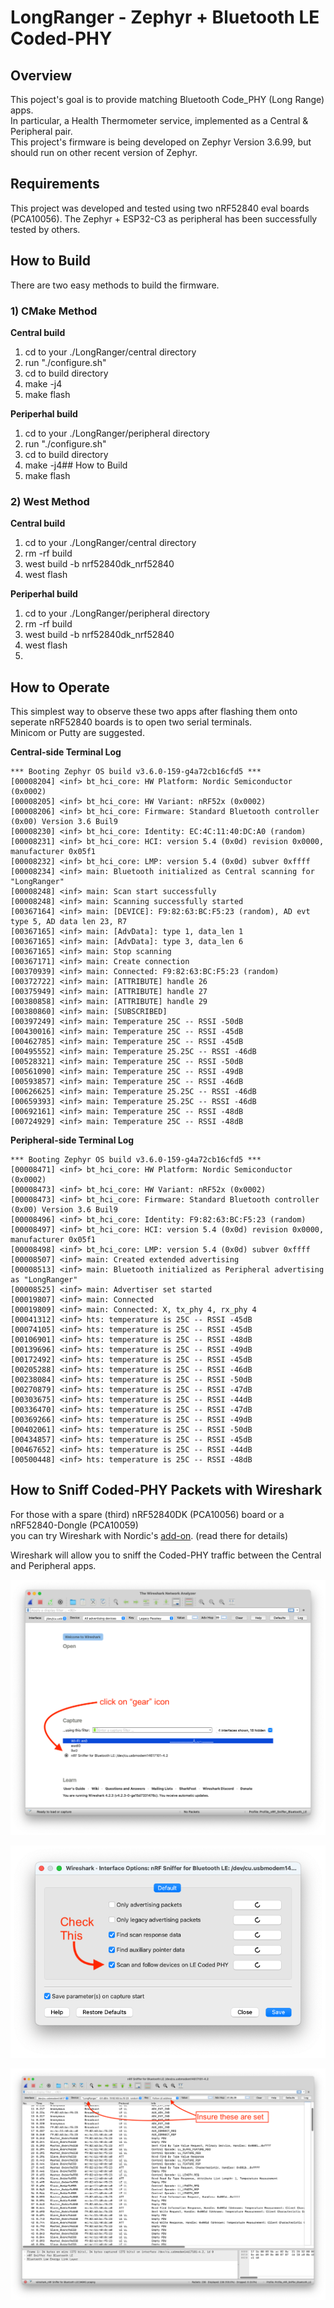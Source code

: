 # LongRanger - Zephyr + Bluetooth LE Coded-PHY 

## Overview
This poject's goal is to provide matching Bluetooth Code_PHY (Long Range) apps.  
In particular, a Health Thermometer service, implemented as a Central & Peripheral pair.  
This project's firmware is being developed on Zephyr Version 3.6.99, but should run on other recent version of Zephyr.

## Requirements
This project was developed and tested using two nRF52840 eval boards (PCA10056).
The Zephyr + ESP32-C3 as peripheral has been successfully tested by others.

## How to Build
There are two easy methods to build the firmware.

### 1) CMake Method
**Central build**
1) cd to your ./LongRanger/central directory
2) run "./configure.sh"
3) cd to build directory
4) make -j4
5) make flash

**Periperhal build**  
1) cd to your ./LongRanger/peripheral directory
2) run "./configure.sh"
3) cd to build directory
4) make -j4## How to Build
5) make flash

### 2) West Method
**Central build**
1) cd to your ./LongRanger/central directory
2) rm -rf build
3) west build -b nrf52840dk_nrf52840
4) west flash

**Periperhal build**
1) cd to your ./LongRanger/peripheral directory
2) rm -rf build
3) west build -b nrf52840dk_nrf52840
4) west flash
5) 

## How to Operate
This simplest way to observe these two apps after flashing them onto seperate nRF52840 boards is to open two serial terminals.  
Minicom or Putty are suggested.  
  
**Central-side Terminal Log**
```
*** Booting Zephyr OS build v3.6.0-159-g4a72cb16cfd5 ***
[00008204] <inf> bt_hci_core: HW Platform: Nordic Semiconductor (0x0002)
[00008205] <inf> bt_hci_core: HW Variant: nRF52x (0x0002)
[00008206] <inf> bt_hci_core: Firmware: Standard Bluetooth controller (0x00) Version 3.6 Buil9
[00008230] <inf> bt_hci_core: Identity: EC:4C:11:40:DC:A0 (random)
[00008231] <inf> bt_hci_core: HCI: version 5.4 (0x0d) revision 0x0000, manufacturer 0x05f1
[00008232] <inf> bt_hci_core: LMP: version 5.4 (0x0d) subver 0xffff
[00008234] <inf> main: Bluetooth initialized as Central scanning for "LongRanger"
[00008248] <inf> main: Scan start successfully
[00008248] <inf> main: Scanning successfully started
[00367164] <inf> main: [DEVICE]: F9:82:63:BC:F5:23 (random), AD evt type 5, AD data len 23, R7
[00367165] <inf> main: [AdvData]: type 1, data_len 1
[00367165] <inf> main: [AdvData]: type 3, data_len 6
[00367165] <inf> main: Stop scanning
[00367171] <inf> main: Create connection
[00370939] <inf> main: Connected: F9:82:63:BC:F5:23 (random)
[00372722] <inf> main: [ATTRIBUTE] handle 26
[00375949] <inf> main: [ATTRIBUTE] handle 27
[00380858] <inf> main: [ATTRIBUTE] handle 29
[00380860] <inf> main: [SUBSCRIBED]
[00397249] <inf> main: Temperature 25C -- RSSI -50dB
[00430016] <inf> main: Temperature 25C -- RSSI -45dB
[00462785] <inf> main: Temperature 25C -- RSSI -45dB
[00495552] <inf> main: Temperature 25.25C -- RSSI -46dB
[00528321] <inf> main: Temperature 25C -- RSSI -50dB
[00561090] <inf> main: Temperature 25C -- RSSI -49dB
[00593857] <inf> main: Temperature 25C -- RSSI -46dB
[00626625] <inf> main: Temperature 25.25C -- RSSI -46dB
[00659393] <inf> main: Temperature 25.25C -- RSSI -46dB
[00692161] <inf> main: Temperature 25C -- RSSI -48dB
[00724929] <inf> main: Temperature 25C -- RSSI -48dB
```
**Peripheral-side Terminal Log**
```
*** Booting Zephyr OS build v3.6.0-159-g4a72cb16cfd5 ***
[00008471] <inf> bt_hci_core: HW Platform: Nordic Semiconductor (0x0002)
[00008473] <inf> bt_hci_core: HW Variant: nRF52x (0x0002)
[00008473] <inf> bt_hci_core: Firmware: Standard Bluetooth controller (0x00) Version 3.6 Buil9
[00008496] <inf> bt_hci_core: Identity: F9:82:63:BC:F5:23 (random)
[00008497] <inf> bt_hci_core: HCI: version 5.4 (0x0d) revision 0x0000, manufacturer 0x05f1
[00008498] <inf> bt_hci_core: LMP: version 5.4 (0x0d) subver 0xffff
[00008507] <inf> main: Created extended advertising
[00008513] <inf> main: Bluetooth initialized as Peripheral advertising as "LongRanger"
[00008525] <inf> main: Advertiser set started
[00019807] <inf> main: Connected
[00019809] <inf> main: Connected: X, tx_phy 4, rx_phy 4
[00041312] <inf> hts: temperature is 25C -- RSSI -45dB
[00074105] <inf> hts: temperature is 25C -- RSSI -45dB
[00106901] <inf> hts: temperature is 25C -- RSSI -48dB
[00139696] <inf> hts: temperature is 25C -- RSSI -49dB
[00172492] <inf> hts: temperature is 25C -- RSSI -45dB
[00205288] <inf> hts: temperature is 25C -- RSSI -46dB
[00238084] <inf> hts: temperature is 25C -- RSSI -50dB
[00270879] <inf> hts: temperature is 25C -- RSSI -47dB
[00303675] <inf> hts: temperature is 25C -- RSSI -44dB
[00336470] <inf> hts: temperature is 25C -- RSSI -47dB
[00369266] <inf> hts: temperature is 25C -- RSSI -49dB
[00402061] <inf> hts: temperature is 25C -- RSSI -50dB
[00434857] <inf> hts: temperature is 25C -- RSSI -45dB
[00467652] <inf> hts: temperature is 25C -- RSSI -44dB
[00500448] <inf> hts: temperature is 25C -- RSSI -48dB
```



## How to Sniff Coded-PHY Packets with Wireshark
For those with a spare (third) nRF52840DK (PCA10056) board or a nRF52840-Dongle (PCA10059)  
you can try Wireshark with Nordic's [add-on](https://infocenter.nordicsemi.com/topic/ug_sniffer_ble/UG/). (read there for details)  

Wireshark will allow you to sniff the Coded-PHY traffic between the Central and Peripheral apps.

![here](https://github.com/foldedtoad/LongRanger/blob/master/images/wireshark_01.png)

![here](https://github.com/foldedtoad/LongRanger/blob/master/images/wireshark_02.png)   

![here](https://github.com/foldedtoad/LongRanger/blob/master/images/wireshark_03.png)  
